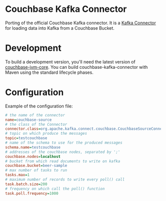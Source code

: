 # Couchbase Kafka Connector

Porting of the official Couchbase Kafka connector.
It is a [Kafka Connector](http://kafka.apache.org/090/documentation.html#connect)
for loading data into Kafka from a Couchbase Bucket.

# Development

To build a development version, you'll need the latest version of
[couchbase-jvm-core](https://github.com/couchbase/couchbase-jvm-core).
You can build couchbase-kafka-connector with Maven using the
standard lifecycle phases.

# Configuration

Example of the configuration file:

``` ini
# the name of the connector
name=couchbase-source
# the class of the Connector
connector.class=org.apache.kafka.connect.couchbase.CouchbaseSourceConnector
# topic on which produce the messages
topic=testcouchbase
# name of the schema to use for the produced messages
schema.name=testcouchbase
# addresses of the couchbase nodes, separated by ';'
couchbase.nodes=localhost
# bucket from which read documents to write on kafka
couchbase.bucket=beer-sample
# max number of tasks to run
tasks.max=1
# maximum number of records to write every poll() call
task.batch.size=200
# frequency on which call the poll() function
task.poll.frequency=1000
```